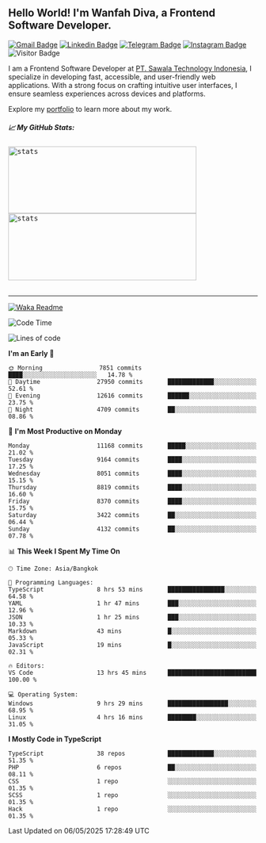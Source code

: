 ## Hello World! I'm Wanfah Diva, a Frontend Software Developer.

[![Gmail Badge](https://img.shields.io/badge/-Gmail-white?style=plastic&logo=Gmail&link=mailto:aditputrafirmansyah@gmail.com)](mailto:wanfahdivaa@gmail.com)
[![Linkedin Badge](https://img.shields.io/badge/-LinkedIn-blue?style=plastic&logo=Linkedin&link=https://www.linkedin.com/in/aditputrafirmansyah/)](https://www.linkedin.com/in/wanfahdiva/)
[![Telegram Badge](https://img.shields.io/badge/-Telegram-blue?style=plastic&logo=telegram&link=https://t.me/Adithya_13)](https://t.me/wanfahdiva)
[![Instagram Badge](https://img.shields.io/badge/-Instagram-white?style=plastic&logo=instagram&link=https://www.instagram.com/adithya_firmansyahputra/)](https://www.instagram.com/wnfhdva/)
![Visitor Badge](https://visitor-badge.laobi.icu/badge?page_id=wanfahdiva.wanfahdiva)

<p>
I am a Frontend Software Developer at <a href="https://sawala/tech" target="_blank">PT. Sawala Technology Indonesia</a>, I specialize in developing fast, accessible, and user-friendly web applications. With a strong focus on crafting intuitive user interfaces, I ensure seamless experiences across devices and platforms.

Explore my <a href="http://wanfahdiva-com.vercel.app/" target="_blank">portfolio</a> to learn more about my work.
</p>

<h5 align="left">
  
📈 **My GitHub Stats:**

</h5>

<div align="left">
<kbd>
  <img height="135em" width="380em" alt="stats" src="https://github-readme-stats-salesp07.vercel.app/api?username=wanfahdiva&count_private=true&show_icons=true&theme=react&rank_icon=github&border_radius=10&hide_title=true"></kbd>
</kbd>
<kbd>
    <img height="135em" width="380em" alt="stats" src="https://github-readme-activity-graph.vercel.app/graph?username=wanfahdiva&theme=react&hide_title=true"></kbd>
</div>

<br />

---

[![Waka Readme](https://github.com/wanfahdiva/wanfahdiva/actions/workflows/waka.yml/badge.svg)](https://github.com/wanfahdiva/wanfahdiva/actions/workflows/waka.yml)

<!--START_SECTION:waka-->
![Code Time](http://img.shields.io/badge/Code%20Time-1%2C932%20hrs%2049%20mins-blue)

![Lines of code](https://img.shields.io/badge/From%20Hello%20World%20I%27ve%20Written-23.3%20million%20lines%20of%20code-blue)

**I'm an Early 🐤** 

```text
🌞 Morning                7851 commits        ████░░░░░░░░░░░░░░░░░░░░░   14.78 % 
🌆 Daytime                27950 commits       █████████████░░░░░░░░░░░░   52.61 % 
🌃 Evening                12616 commits       ██████░░░░░░░░░░░░░░░░░░░   23.75 % 
🌙 Night                  4709 commits        ██░░░░░░░░░░░░░░░░░░░░░░░   08.86 % 
```
📅 **I'm Most Productive on Monday** 

```text
Monday                   11168 commits       █████░░░░░░░░░░░░░░░░░░░░   21.02 % 
Tuesday                  9164 commits        ████░░░░░░░░░░░░░░░░░░░░░   17.25 % 
Wednesday                8051 commits        ████░░░░░░░░░░░░░░░░░░░░░   15.15 % 
Thursday                 8819 commits        ████░░░░░░░░░░░░░░░░░░░░░   16.60 % 
Friday                   8370 commits        ████░░░░░░░░░░░░░░░░░░░░░   15.75 % 
Saturday                 3422 commits        ██░░░░░░░░░░░░░░░░░░░░░░░   06.44 % 
Sunday                   4132 commits        ██░░░░░░░░░░░░░░░░░░░░░░░   07.78 % 
```


📊 **This Week I Spent My Time On** 

```text
🕑︎ Time Zone: Asia/Bangkok

💬 Programming Languages: 
TypeScript               8 hrs 53 mins       ████████████████░░░░░░░░░   64.58 % 
YAML                     1 hr 47 mins        ███░░░░░░░░░░░░░░░░░░░░░░   12.96 % 
JSON                     1 hr 25 mins        ███░░░░░░░░░░░░░░░░░░░░░░   10.33 % 
Markdown                 43 mins             █░░░░░░░░░░░░░░░░░░░░░░░░   05.33 % 
JavaScript               19 mins             █░░░░░░░░░░░░░░░░░░░░░░░░   02.31 % 

🔥 Editors: 
VS Code                  13 hrs 45 mins      █████████████████████████   100.00 % 

💻 Operating System: 
Windows                  9 hrs 29 mins       █████████████████░░░░░░░░   68.95 % 
Linux                    4 hrs 16 mins       ████████░░░░░░░░░░░░░░░░░   31.05 % 
```

**I Mostly Code in TypeScript** 

```text
TypeScript               38 repos            █████████████░░░░░░░░░░░░   51.35 % 
PHP                      6 repos             ██░░░░░░░░░░░░░░░░░░░░░░░   08.11 % 
CSS                      1 repo              ░░░░░░░░░░░░░░░░░░░░░░░░░   01.35 % 
SCSS                     1 repo              ░░░░░░░░░░░░░░░░░░░░░░░░░   01.35 % 
Hack                     1 repo              ░░░░░░░░░░░░░░░░░░░░░░░░░   01.35 % 
```




 Last Updated on 06/05/2025 17:28:49 UTC
<!--END_SECTION:waka-->
